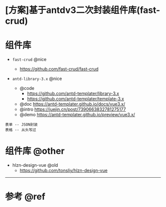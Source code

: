 # [方案]基于antdv3二次封装组件库(fast-crud)

# 组件库

- `fast-crud` @nice
    - https://github.com/fast-crud/fast-crud

- `antd-library-3.x` @nice
    - @code
        - https://github.com/antd-templater/library-3.x
        - https://github.com/antd-templater/template-3.x
    - @doc https://antd-templater.github.io/docs/vue3.x/
    - @intro https://juejin.cn/post/7390663832781275177
    - @demo https://antd-templater.github.io/preview/vue3.x/

```
表单 -- JSON封装
表格 -- 从头写过
```

# 组件库 @other

- hlzn-design-vue @old
    - https://github.com/tonsliy/hlzn-design-vue



---

# 参考 @ref